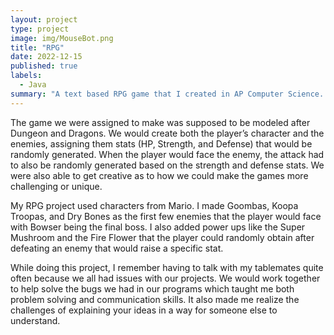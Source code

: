 ```yaml
---
layout: project
type: project
image: img/MouseBot.png
title: "RPG"
date: 2022-12-15
published: true
labels:
  - Java
summary: "A text based RPG game that I created in AP Computer Science. "
---
```


The game we were assigned to make was supposed to be modeled after Dungeon and Dragons. We would create both the player’s character and the enemies, assigning them stats (HP, Strength, and Defense) that would be randomly generated. When the player would face the enemy, the attack had to also be randomly generated based on the strength and defense stats. We were also able to get creative as to how we could make the games more challenging or unique. 

My RPG project used characters from Mario. I made Goombas, Koopa Troopas, and Dry Bones as the first few enemies that the player would face with Bowser being the final boss. I also added power ups like the Super Mushroom and the Fire Flower that the player could randomly obtain after defeating an enemy that would raise a specific stat. 

While doing this project, I remember having to talk with my tablemates quite often because we all had issues with our projects. We would work together to help solve the bugs we had in our programs which taught me both problem solving and communication skills. It also made me realize the challenges of explaining your ideas in a way for someone else to understand. 
